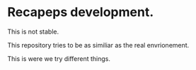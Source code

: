 # Recapeps development.

This is not stable.

This repository tries to be as similiar as the real envrionement.

This is were we try different things.
